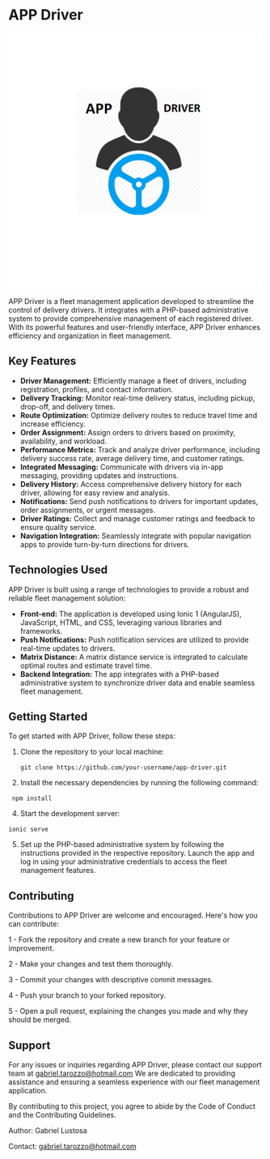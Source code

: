 # APP Driver

![APP Driver Logo](https://github.com/gabrieltarozzo/APP-Driver-Ionic/blob/master/MyApp/resources/icon.png)

APP Driver is a fleet management application developed to streamline the control of delivery drivers. It integrates with a PHP-based administrative system to provide comprehensive management of each registered driver. With its powerful features and user-friendly interface, APP Driver enhances efficiency and organization in fleet management.

## Key Features

- **Driver Management:** Efficiently manage a fleet of drivers, including registration, profiles, and contact information.
- **Delivery Tracking:** Monitor real-time delivery status, including pickup, drop-off, and delivery times.
- **Route Optimization:** Optimize delivery routes to reduce travel time and increase efficiency.
- **Order Assignment:** Assign orders to drivers based on proximity, availability, and workload.
- **Performance Metrics:** Track and analyze driver performance, including delivery success rate, average delivery time, and customer ratings.
- **Integrated Messaging:** Communicate with drivers via in-app messaging, providing updates and instructions.
- **Delivery History:** Access comprehensive delivery history for each driver, allowing for easy review and analysis.
- **Notifications:** Send push notifications to drivers for important updates, order assignments, or urgent messages.
- **Driver Ratings:** Collect and manage customer ratings and feedback to ensure quality service.
- **Navigation Integration:** Seamlessly integrate with popular navigation apps to provide turn-by-turn directions for drivers.

## Technologies Used

APP Driver is built using a range of technologies to provide a robust and reliable fleet management solution:

- **Front-end:** The application is developed using Ionic 1 (AngularJS), JavaScript, HTML, and CSS, leveraging various libraries and frameworks.
- **Push Notifications:** Push notification services are utilized to provide real-time updates to drivers.
- **Matrix Distance:** A matrix distance service is integrated to calculate optimal routes and estimate travel time.
- **Backend Integration:** The app integrates with a PHP-based administrative system to synchronize driver data and enable seamless fleet management.

## Getting Started

To get started with APP Driver, follow these steps:

1. Clone the repository to your local machine:

   ```shell
   git clone https://github.com/your-username/app-driver.git
   
2.  Install the necessary dependencies by running the following command:

  ```shell
   npm install
```
4.  Start the development server:

   ```shell
   ionic serve
```
5.  Set up the PHP-based administrative system by following the instructions provided in the respective repository.
    Launch the app and log in using your administrative credentials to access the fleet management features.

## Contributing

Contributions to APP Driver are welcome and encouraged. Here's how you can contribute:

1 - Fork the repository and create a new branch for your feature or improvement.

2 - Make your changes and test them thoroughly.

3 - Commit your changes with descriptive commit messages.

4 - Push your branch to your forked repository.

5 - Open a pull request, explaining the changes you made and why they should be merged.

## Support

For any issues or inquiries regarding APP Driver, please contact our support team at gabriel.tarozzo@hotmail.com We are dedicated to providing assistance and ensuring a seamless experience with our fleet management application.

By contributing to this project, you agree to abide by the Code of Conduct and the Contributing Guidelines.

Author: Gabriel Lustosa

Contact: gabriel.tarozzo@hotmail.com


   


   


